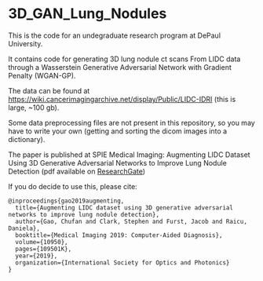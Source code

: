 # 3D_GAN_Lung_Nodules
This is the code for an undegraduate research program at DePaul University.

It contains code for generating 3D lung nodule ct scans From LIDC data through a Wasserstein Generative Adversarial Network with Gradient Penalty (WGAN-GP). 

The data can be found at https://wiki.cancerimagingarchive.net/display/Public/LIDC-IDRI (this is large, ~100 gb).

Some data preprocessing files are not present in this repository, so you may have to write your own (getting and sorting the dicom images into a dictionary).

The paper is published at SPIE Medical Imaging: Augmenting LIDC Dataset Using 3D Generative Adversarial Networks to Improve Lung Nodule Detection
(pdf available on [ResearchGate](https://www.researchgate.net/profile/Chufan_Gao/publication/331723419_Augmenting_LIDC_dataset_using_3D_generative_adversarial_networks_to_improve_lung_nodule_detection/links/5d2357a6299bf1547ca34e48/Augmenting-LIDC-dataset-using-3D-generative-adversarial-networks-to-improve-lung-nodule-detection.pdf))

If you do decide to use this, please cite:
```
@inproceedings{gao2019augmenting,
  title={Augmenting LIDC dataset using 3D generative adversarial networks to improve lung nodule detection},
  author={Gao, Chufan and Clark, Stephen and Furst, Jacob and Raicu, Daniela},
  booktitle={Medical Imaging 2019: Computer-Aided Diagnosis},
  volume={10950},
  pages={109501K},
  year={2019},
  organization={International Society for Optics and Photonics}
}
````
